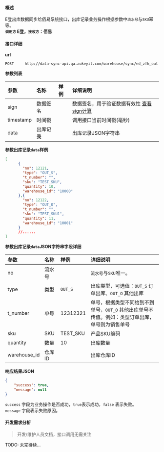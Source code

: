 #### 概述
E登出库数据同步给佰易系统接口，出库记录业务操作根据参数中`流水号`与`SKU`幂等。<br />
__`调用方` E登，`接收方`：佰易__

#### 接口详细

__url__

```text
POST     http://data-sync-api.qa.aukeyit.com/warehouse/sync/ed_zfh_out
```

__参数列表__

| 参数       | 名称     | 样例  | 详细说明                   |
|:----------|:--------|:-----|:--------------------------|
| sign      | 数据签名 |      | 数据签名，用于验证数据有效性 [查看sign计算](/modules/data-init/sign_build) |
| timestamp | 时间戳   |      | 调用接口当前时间戳(毫秒)    |
| data      | 出库记录 |      | 出库记录JSON字符串         |

__参数出库记录`data`样例__

```json
[
      {
        "no": 12121,
        "type": "OUT_S",
        "t_number": "",
        "sku": "TEST_SKU",
        "quantity": 10,
        "warehouse_id": "10000"
      },{
        "no": 12122,
        "type": "OUT_O",
        "t_number": "",
        "sku": "TEST_SKU1",
        "quantity": 11,
        "warehouse_id": "10001"
      }
      //......
]
```

__参数出库记录`data`JSON字符串字段详细__

| 参数          | 名称    | 样例      | 详细说明                                                      |
|:-------------|:-------|:----------|:-------------------------------------------------------------|
| no             |  流水号      |           |  `流水号`与`SKU`唯一。                                                           |
| type         | 类型    | `OUT_S`   | 出库类型，可选值：`OUT_S` 订单出库、`OUT_O` 其他出库             |
| t_number     | 单号    | 12312321  | 单号，根据类型不同给到不到单号，`OUT_O` 其他出库单号不传值。例如：类型订单出库，单号则为销售单号 |
| sku          | SKU    | TEST_SKU  | 产品SKU编码                                                   |
| quantity     | 数量    | 10        | 出库数量                                                      |
| warehouse_id | 仓库ID  |           | 出库仓库ID                                                    |

__响应结果JSON__

```json
{
    "success": true,
    "message": null
}
```
`success` 字段为业务操作是否成功，`true`表示成功，`false` 表示失败。 <br />
`message` 字段表示失败原因。


#### 开发需求分析
> 开发/维护人员文档，接口调用无需关注

TODO: 未完待续...